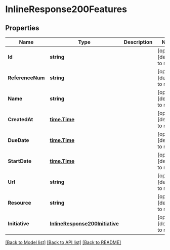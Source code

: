 # InlineResponse200Features

## Properties
Name | Type | Description | Notes
------------ | ------------- | ------------- | -------------
**Id** | **string** |  | [optional] [default to null]
**ReferenceNum** | **string** |  | [optional] [default to null]
**Name** | **string** |  | [optional] [default to null]
**CreatedAt** | [**time.Time**](time.Time.md) |  | [optional] [default to null]
**DueDate** | [**time.Time**](time.Time.md) |  | [optional] [default to null]
**StartDate** | [**time.Time**](time.Time.md) |  | [optional] [default to null]
**Url** | **string** |  | [optional] [default to null]
**Resource** | **string** |  | [optional] [default to null]
**Initiative** | [**InlineResponse200Initiative**](inline_response_200_initiative.md) |  | [optional] [default to null]

[[Back to Model list]](../README.md#documentation-for-models) [[Back to API list]](../README.md#documentation-for-api-endpoints) [[Back to README]](../README.md)


